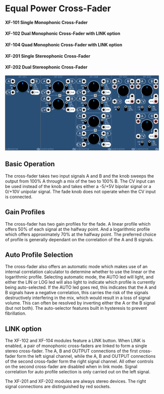 # Equal Power Cross-Fader
#### XF-101 Single Monophonic Cross-Fader
#### XF-102 Dual Monophonic Cross-Fader with LINK option
#### XF-104 Quad Monophonic Cross-Fader with LINK option
#### XF-201 Single Stereophonic Cross-Fader
#### XF-202 Dual Stereophonic Cross-Fader

![View of the Cross-Fader modules](XF.png "Cross-Fader Range")

## Basic Operation

The cross-fader takes two input signals A and B and the knob sweeps the output from 100% A through a mix of the two 
to 100% B.  The CV input can be used instead of the knob and takes either a -5/+5V bipolar signal or a 0/+10V unipolar signal. The fade knob does not operate when the CV input is connected.

## Gain Profiles
The cross-fader has two gain profiles for the fade. A linear profile which offers 50% of each signal at the halfway point. And a logarithmic profile which offers approximately 70% at the halfway point. The preferred choice of profile is generally dependant on the correlation of the A and B signals. 

## Auto Profile Selection
The cross-fader also offers an automatic mode which makes use of an internal correlation calculator to determine whether to use the linear or the logarithmic profile. Selecting automatic mode, the AUTO led will light, and either the LIN or LOG led will also light to indicate which profile is currently being auto-selected. If the AUTO led goes red, this indicates that the A and B signals have a negative correlation, this carries the risk of the signals destructively interfering in the mix, which would result in a loss of signal volume. This can often be resolved by inverting either the A or the B signal (but not both). The auto-selector features built in hysteresis to prevent fibrillation.

## LINK option
The XF-102 and XF-104 modules feature a LINK button. When LINK is enabled, a pair of monophonic cross-faders are linked to form a single stereo cross-fader. The A, B and OUTPUT connections of the first cross-fader form the left signal channel, while the A, B and OUTPUT connections of the second cross-fader form the right signal channel. All other controls on the second cross-fader are disabled when in link mode. Signal correlation for auto profile selection is only carried out on the left signal.

The XF-201 and XF-202 modules are always stereo devices. The right signal connections are distinguished by red sockets. 
